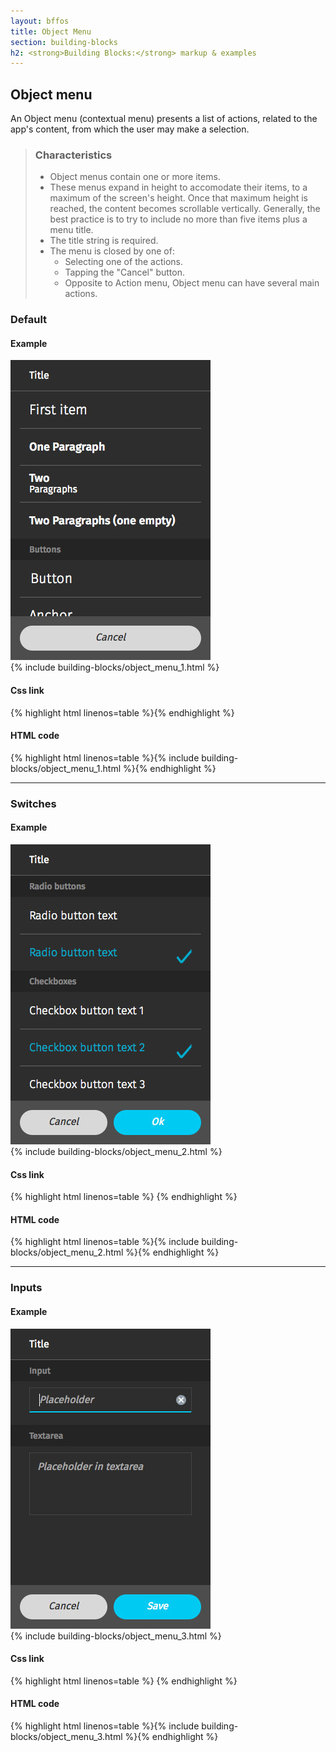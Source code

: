 ```yaml
---
layout: bffos
title: Object Menu
section: building-blocks
h2: <strong>Building Blocks:</strong> markup & examples
---
```


## Object menu

An Object menu (contextual menu) presents a list of actions, related to the app's content, from which the user may make a selection.

> ### Characteristics
> * Object menus contain one or more items.
> * These menus expand in height to accomodate their items, to a maximum of the screen's height. Once that maximum height is reached, the content becomes scrollable vertically. Generally, the best practice is to try to include no more than five items plus a menu title.
> * The title string is required.
> * The menu is closed by one of:
>   * Selecting one of the actions.
>   * Tapping the "Cancel" button.
>   * Opposite to Action menu, Object menu can have several main actions.

<h3>Default</h3>
<div> 
  <h4>Example</h4>
  <section class="example">
    <img src="../images/BB/object_menu_1.jpg" alt="Object menu (Image replacing code)"/>
    <article class="frame full">{% include building-blocks/object_menu_1.html %}</article>
  </section>

  <h4>Css link</h4>
  {% highlight html linenos=table %}<link href="(your styles folder)/style/object_menu.css" rel="stylesheet" type="text/css">{% endhighlight %}

  <h4>HTML code</h4>
  {% highlight html linenos=table %}{% include building-blocks/object_menu_1.html %}{% endhighlight %}
</div>

<hr>

<h3>Switches</h3>
<div>
  <h4>Example</h4>
  <section class="example">
    <img src="../images/BB/object_menu_2.jpg" alt="Object menu (Image replacing code)"/>
    <article class="frame full">{% include building-blocks/object_menu_2.html %}</article>
  </section>

  <h4>Css link</h4>
  {% highlight html linenos=table %}<link href="(your styles folder)/style/switches.css" rel="stylesheet" type="text/css">
  <link href="(your styles folder)/style/object_menu.css" rel="stylesheet" type="text/css">{% endhighlight %}

  <h4>HTML code</h4>
  {% highlight html linenos=table %}{% include building-blocks/object_menu_2.html %}{% endhighlight %}

</div>

<hr>

<h3>Inputs</h3>
<div>
  <h4>Example</h4>
  <section class="example">
    <img src="../images/BB/object_menu_3.jpg" alt="Object menu (Image replacing code)"/>
    <article class="frame full">{% include building-blocks/object_menu_3.html %}</article>
  </section>

  <h4>Css link</h4>
  {% highlight html linenos=table %}<link href="(your styles folder)/style/input_areas.css" rel="stylesheet" type="text/css">
  <link href="(your styles folder)/style/object_menu.css" rel="stylesheet" type="text/css">{% endhighlight %}

  <h4>HTML code</h4>
  {% highlight html linenos=table %}{% include building-blocks/object_menu_3.html %}{% endhighlight %}
</div>